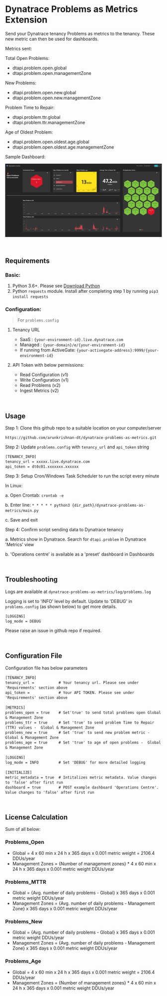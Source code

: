 # Dynatrace Problems as Metrics Extension

Send your Dynatrace tenancy Problems as metrics to the tenancy. These new metric can then be used for dashboards.

Metrics sent:

Total Open Problems:
- dtapi.problem.open.global
- dtapi.problem.open.managementZone

New Problems:
- dtapi.problem.open.new.global
- dtapi.problem.open.new.managementZone

Problem Time to Repair:
- dtapi.problem.ttr.global
- dtapi.problem.ttr.managementZone

Age of Oldest Problem:
- dtapi.problem.open.oldest.age.global
- dtapi.problem.open.oldest.age.managementZone

Sample Dashboard:

![Operations Centre](assets/dashboard_operations_centre.png)

<br/>

## Requirements

### Basic:

1. Python 3.6+. Please see [Download Python](https://www.python.org/downloads/)
2. Python `requests` module. Install after completing step 1 by running `pip3 install requests`

### Configuration:

> For `problems.config`

1. Tenancy URL
    - SaaS : `{your-environment-id}.live.dynatrace.com`
    - Managed : `{your-domain}/e/{your-environment-id}`    
    - If running from ActiveGate: `{your-activegate-address}:9999/{your-environment-id}`

2. API Token with below permissions:
   - Read Configuration (v1)
   - Write Configuration (v1)
   - Read Problems (v2)
   - Ingest Metrics (v2)

<br/>

## Usage

Step 1: Clone this github repo to a suitable location on your computer/server 

    https://github.com/arunkrishnan-dt/dynatrace-problems-as-metrics.git

Step 2: Update `problems.config` with `tenancy_url` and `api_token` string

```
[TENANCY_INFO]
tenancy_url = xxxxx.live.dynatrace.com
api_token = dt0c01.xxxxxxx.xxxxxx
```
Step 3: Setup Cron/Windows Task Scheduler to run the script every minute

In Linux:

 a. Open Crontab: `crontab -e`

 b. Enter line: `* * * * * python3 {dir_path}/dynatrace-problems-as-metrics/main.py` 

 c. Save and exit

Step 4: Confirm script sending data to Dynatrace tenancy

 a. Metrics show in Dynatrace. Search for `dtapi.problem` in Dynatrace 'Metrics' view

 b. 'Operations centre' is available as a 'preset' dashboard in Dashboards

<br/>

## Troubleshooting

Logs are available at `dynatrace-problems-as-metrics/log/problems.log`

Logging is set to 'INFO' level by default. Update to 'DEBUG' in `problems.config` (as shown below) to get more details.

```
[LOGGING]
log_mode = DEBUG
```

Please raise an issue in github repo if required. 

<br/>

## Configuration File

Configuration file has below parameters

```
[TENANCY_INFO]
tenancy_url =           # Your tenancy url. Please see under 'Requirements' section above
api_token =             # Your API TOKEN. Please see under 'Requirements' section above

[METRICS]
problems_open = true    # Set'true' to send total problems open Global & Management Zone
problems_ttr = true     # Set 'true' to send problem Time to Repair (TTR) values -  Global & Management Zone
problems_new = true     # Set 'true' to send new problem metric -  Global & Management Zone
problems_age = true     # Set 'true' to age of open problems -  Global & Management Zone

[LOGGING]
log_mode = INFO         # Set 'DEBUG' for more detailed logging

[INITIALIZE]
metric_metadata = true  # Intitalizes metric metadata. Value changes to 'false' after first run 
dashboard = true        # POST example dashboard 'Operations Centre'. Value changes to 'false' after first run
```

<br/>

## License Calculation

Sum of all below:

### Problems_Open
- Global = 4 x 60 min x 24 h x 365 days x 0.001 metric weight = 2106.4 DDUs/year
- Management Zones = {Number of management zones} * 4 x 60 min x 24 h x 365 days x 0.001 metric weight DDUs/year

### Problems_MTTR
- Global = {Avg. number of daily problems - Global} x 365 days x 0.001 metric weight DDUs/year
- Management Zones = {Avg. number of daily problems - Management Zone} x 365 days x 0.001 metric weight DDUs/year

### Problems_New
- Global = {Avg. number of daily problems - Global} x 365 days x 0.001 metric weight DDUs/year
- Management Zones = {Avg. number of daily problems - Management Zone} x 365 days x 0.001 metric weight DDUs/year

### Problems_Age
- Global = 4 x 60 min x 24 h x 365 days x 0.001 metric weight = 2106.4 DDUs/year
- Management Zones = {Number of management zones} * 4 x 60 min x 24 h x 365 days x 0.001 metric weight DDUs/year

